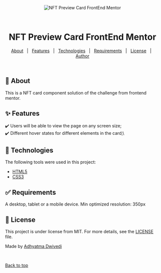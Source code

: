 <div align="center" id="top"> 
  <img src="./.github/app.gif" alt="NFT Preview Card   FrontEnd Mentor" />

  &#xa0;
</div>

<h1 align="center">NFT Preview Card   FrontEnd Mentor</h1>

<p align="center">
  <a href="#dart-about">About</a> &#xa0; | &#xa0; 
  <a href="#sparkles-features">Features</a> &#xa0; | &#xa0;
  <a href="#rocket-technologies">Technologies</a> &#xa0; | &#xa0;
  <a href="#white_check_mark-requirements">Requirements</a> &#xa0; | &#xa0;
  <a href="#memo-license">License</a> &#xa0; | &#xa0;
  <a href="#memo-license" target="_blank">Author</a>
</p>

<br>

## :dart: About ##

This is a NFT card component solution of the challenge from frontend mentor.

## :sparkles: Features ##

:heavy_check_mark: Users will be able to view the page on any screen size;\
:heavy_check_mark: Different hover states for different elements in the card;\

## :rocket: Technologies ##

The following tools were used in this project:

- [HTML5](https://www.w3schools.com/html/default.asp)
- [CSS3](https://www.w3schools.com/css/default.asp)

## :white_check_mark: Requirements ##

A desktop, tablet or a mobile device. Min optimized resolution: 350px

## :memo: License ##

This project is under license from MIT. For more details, see the [LICENSE](LICENSE.md) file.


Made by <a href="https://github.com/r00kieAd" target="_blank">Adhyatma Dwivedi</a>

&#xa0;

<a href="#top">Back to top</a>
